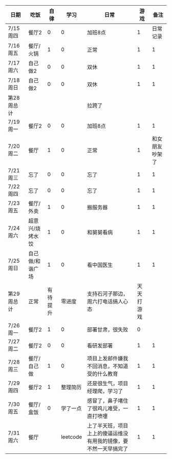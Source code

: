 | 日期       | 吃饭            | 自律     | 学习     | 日常                                                         | 游戏       | 备注           |
| ---------- | --------------- | -------- | -------- | ------------------------------------------------------------ | ---------- | -------------- |
| 7/15周四   | 餐厅2           | 0        | 0        | 加班8点                                                      | 1          | 日常记录       |
| 7/16周五   | 餐厅/火锅       | 1        | 0        | 正常                                                         | 1          | 1              |
| 7/17周六   | 自己做2         | 0        | 0        | 双休                                                         | 1          | 1              |
| 7/18周日   | 自己做2         | 0        | 0        | 双休                                                         | 1          | 1              |
| 第28周总计 |                 |          |          | 拉跨了                                                       |            |                |
| 7/19周一   | 餐厅2           | 0        | 0        | 加班8点                                                      | 1          | 1              |
| 7/20周二   | 餐厅            | 1        | 0        | 正常                                                         | 1          | 和女朋友吵架了 |
| 7/21周三   | 忘了            | 0        | 0        | 忘了                                                         | 1          | 1              |
| 7/22周四   | 忘了            | 0        | 0        | 忘了                                                         | 1          | 1              |
| 7/23周五   | 餐厅/外卖       | 1        | 0        | 搬服务器                                                     | 1          | 1              |
| 7/24周六   | 超意兴/烧烤水饺 | 1        | 0        | 和舅舅看病                                                   | 1          | 1              |
| 7/25周日   | 自己做/和谐广场 | 1        | 0        | 看中国医生                                                   | 1          | 1              |
| 第29周总计 | 正常            | 有待提升 | 零进度   | 支持石河子那边，周六打电话搞人心态                           | 天天打游戏 |                |
| 7/26周一   | 餐厅2           | 1        | 0        | 部署甘肃，很失败                                             | 0          |                |
| 7/27周二   | 餐厅2           | 0        | 0        | 看研发部署                                                   | 1          | 1              |
| 7/28周三   | 餐厅/自己做     | 1        | 0        | 项目上发邮件嫌我不回消息，不知道受的什么教育                 | 1          | 1              |
| 7/29周四   | 餐厅2           | 1        | 整理简历 | 还是很生气，项目经理爬，学习了                               | 1          | 1              |
| 7/30周五   | 餐厅/盒饭       | 0        | 学了一点 | 感冒了，鼻子堵住了很鸡儿难受，一直打喷嚏                     | 1          | 1              |
| 7/31周六   | 餐厅            |          | leetcode | 上了半天班，项目上上的傻逼运维没有用我的镜像，要不然一天早搞完了 | 1          | 1              |

